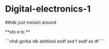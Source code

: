 # Digital-electronics-1


##idk just messin around

**sto e to **

´´´vhdl
gorba idk adsfasd
asdf
asd
f
asdf
as
df
´´´



